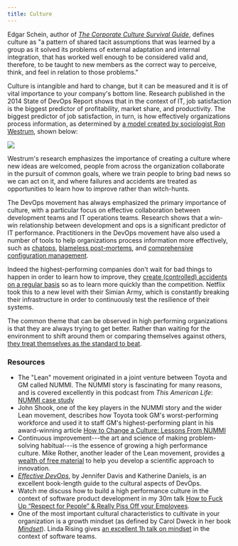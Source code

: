 ```yaml
---
title: Culture
---
```


Edgar Schein, author of [_The Corporate Culture Survival Guide_](http://www.amazon.com/dp/0470293713?tag=contindelive-20), defines culture as "a pattern of shared tacit assumptions that was learned by a group as it solved its problems of external adaptation and internal integration, that has worked well enough to be considered valid and, therefore, to be taught to new members as the correct way to perceive, think, and feel in relation to those problems."

Culture is intangible and hard to change, but it can be measured and it is of vital importance to your company's bottom line. Research published in the 2014 State of DevOps Report shows that in the context of IT, job satisfaction is the biggest predictor of profitability, market share, and productivity. The biggest predictor of job satisfaction, in turn, is how effectively organizations process information, as determined by [a model created by sociologist Ron Westrum](http://bmj.co/1BRGh5q), shown below:

<img src="/images/westrum.png" />

Westrum's research emphasizes the importance of creating a culture where new ideas are welcomed, people from across the organization collaborate in the pursuit of common goals, where we train people to bring bad news so we can act on it, and where failures and accidents are treated as opportunities to learn how to improve rather than witch-hunts.

The DevOps movement has always emphasized the primary importance of culture, with a particular focus on effective collaboration between development teams and IT operations teams. Research shows that a win-win relationship between development and ops is a significant predictor of IT performance. Practitioners in the DevOps movement have also used a number of tools to help organizations process information more effectively, such as [chatops](https://www.youtube.com/watch?v=NST3u-GjjFw), [blameless post-mortems](http://www.slideshare.net/danmil30/how-to-run-a-postmortem-with-humans-not-robots-velocity-2013), and [comprehensive configuration management](/foundations/configuration-management/).

Indeed the highest-performing companies don't wait for bad things to happen in order to learn how to improve, they [create (controlled) accidents on a regular basis](http://queue.acm.org/detail.cfm?id=2371516) so as to learn more quickly than the competition. Netflix took this to a new level with their Simian Army, which is constantly breaking their infrastructure in order to continuously test the resilience of their systems.

The common theme that can be observed in high performing organizations is that they are always trying to get better. Rather than waiting for the environment to shift around them or comparing themselves against others, [they treat themselves as the standard to beat](/2013/01/on-antifragility-in-systems-and-organizational-architecture/).

### Resources ###

* The "Lean" movement originated in a joint venture between Toyota and GM called NUMMI. The NUMMI story is fascinating for many reasons, and is covered excellently in this podcast from _This American Life_:  [NUMMI case study](http://www.thisamericanlife.org/radio-archives/episode/561/nummi-2015)
* John Shook, one of the key players in the NUMMI story and the wider Lean movement, describes how Toyota took GM's worst-performing workforce and used it to staff GM's highest-performing plant in his award-winning article [How to Change a Culture: Lessons From NUMMI](http://sloanreview.mit.edu/article/how-to-change-a-culture-lessons-from-nummi/)
* Continuous improvement---the art and science of making problem-solving habitual---is the essence of growing a high performance culture. Mike Rother, another leader of the Lean movement, provides [a wealth of free material](http://www-personal.umich.edu/~mrother/Homepage.html) to help you develop a scientific approach to innovation.
* [_Effective DevOps_](https://www.amazon.com/dp/1491926309?tag=contindelive-20), by Jennifer Davis and Katherine Daniels, is an excellent book-length guide to the cultural aspects of DevOps.
* Watch me discuss how to build a high performance culture in the context of software product development in my 30m talk [How to Fuck Up “Respect for People” & Really Piss Off your Employees](https://vimeo.com/127084504).
* One of the most important cultural characteristics to cultivate in your organization is a growth mindset (as defined by Carol Dweck in her book [_Mindset_](http://www.amazon.com/dp/0345472322?tag=contindelive-20)). Linda Rising gives [an excellent 1h talk on mindset](https://www.youtube.com/watch?v=C13JC_YP2Q8) in the context of software teams.
